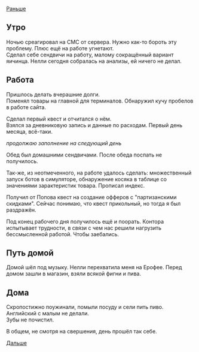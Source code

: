 [Раньше](2019.09.30.md)
## Утро
Ночью среагировал на СМС от сервера. Нужно как-то бороть эту проблему. Плюс ещё на работе угнетают.  
Сделал себе сендвичи на работу, малому сокращённый вариант яичинца. Нелли сегодня собралась на анализы, ей ничего не делал.
## Работа
Пришлось делать вчерашние долги.  
Поменял товары на главной для терминалов. Обнаружил кучу пробелов в работе сайта.

Сделал первый квест и отчитался о нём.  
Взялся за дневниковую запись и данные по расходам. Первый день месяца, всё-таки.

*продолжаю заполнение на следующий день*

Обед был домашними сендвичами. После обеда поспать не получилось.

Так-же, из неотмеченного, на работе удалось сделать: множественный запуск ботов в симуляторе, обнаружение косяка в таблице со значениями зарактеристик товара. Прописал индекс.

Получил от Попова квест на создание офферов с "партизанскими скидками". Сейчас понимаю, что квест прикольный, но тогда я был раздражён.

Под конец рабочего дня получилось ещё и поорать. Контора испытывает трудности, в связи с чем нас решили нагрузить бессмысленной работой. Чтобы заебались.
## Путь домой
Домой шёл под музыку. Нелли перехватила меня на Ерофее.
Перед домом зашли в магазин, взяли всякой фигни и пива.
## Дома
Скропостижно поужинали, помыли посуду и сели пить пиво.  
Английский с малым не делали.  
Зубы не почистил.

В общем, не смотря на свершения, день прошёл так себе.

[Дальше](2019.10.02.md)
